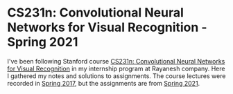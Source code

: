 # CS231n: Convolutional Neural Networks for Visual Recognition - Spring 2021
I've been following Stanford course [CS231n: Convolutional Neural Networks for Visual Recognition](http://cs231n.stanford.edu/) in my internship program at Rayanesh company. Here I gathered my notes and solutions to assignments. The course lectures were recorded in [Spring 2017](http://cs231n.stanford.edu/2017/), but the assignments are from [Spring 2021](http://cs231n.stanford.edu/2021/).
